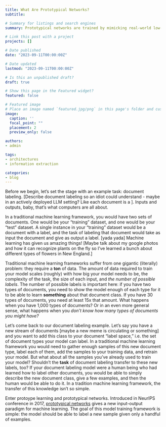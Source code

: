 ```yaml
---
title: What Are Prototypical Networks?
subtitle:

# Summary for listings and search engines
summary: Prototypical networks are trained by mimicking real-world low-resource scenarios to enable few-shot machine learning.

# Link this post with a project
projects: []

# Date published
date: "2023-09-11T00:00:00Z"

# Date updated
lastmod: "2023-09-11T00:00:00Z"

# Is this an unpublished draft?
draft: true

# Show this page in the Featured widget?
featured: false

# Featured image
# Place an image named `featured.jpg/png` in this page's folder and customize its options here.
image:
  caption: ''
  focal_point: ""
  placement: 2
  preview_only: false

authors:
- admin

tags:
- architectures
- information extraction

categories:
- blog
---
```



Before we begin, let’s set the stage with an example task: document labeling. [Describe document labeling so an idiot could understand - maybe in an actively deployed LLM setting? Like each document is a ]. Inputs and outputs, baby, that’s what computers are all about.

In a traditional machine learning framework, you would have two sets of documents. One would be your “training” dataset, and one would be your “test” dataset. A single instance in your “training” dataset would be a document with a label, and the task of labeling that document would take as input the document and give as output a label. [yada yada] Machine learning has given us amazing things! [Maybe talk about my google photos and how it can recognize plants on the fly so I’ve learned a bunch about different types of flowers in New England.]

Traditional machine learning frameworks suffer from one gigantic (literally) problem: they require a **ton** of data. The amount of data required to train your model scales (roughly) with how big your model needs to be, the complexity of the task, the size of each input, and *the number of possible labels*. The number of possible labels is important here: if you have two types of documents, you need to show the model enough of each type for it to be able to learn **something** about that document class. If you have 30 types of documents, you need at least 15x that amount. What happens when you have 1,000 types of documents? Or in an even more general sense, what happens when you *don’t know how many types of documents you might have?*

Let’s come back to our document labeling example. Let’s say you have a new stream of documents [maybe a new meme is circulating or something] and you want to add this class to your document “label space,” i.e. the set of document types your model can label. In a traditional machine learning framework you would need to gather enough samples of this new document type, label each of them, add the samples to your training data, and retrain your model. But what about all the samples you’ve already used to train your model? Shouldn’t the **task** of document labeling transfer to these new labels, too? If your document labeling model were a human being who had learned how to label other documents, you would be able to simply describe the new document class, give a few examples, and then the human would be able to do it. In a tradition machine learning framework, the transfer of this knowledge isn’t so simple.

Enter protoype learning and prototypical networks. Introduced in NeurIPS conference in 2017, [prototypical networks](https://proceedings.neurips.cc/paper_files/paper/2017/file/cb8da6767461f2812ae4290eac7cbc42-Paper.pdf) gives a new input-output paradigm for machine learning. The goal of this model training framework is simple: the model should be able to label a new sample given only a handful of examples.
